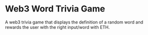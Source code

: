 # Web3 Word Trivia Game

A web3 trivia game that displays the definition of a random word and rewards the user with the right input/word with ETH.   


